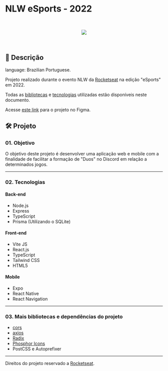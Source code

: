 # NLW eSports - 2022  

&nbsp;

<div align="center">
<img src="https://user-images.githubusercontent.com/91495296/216049691-bb984385-8776-49e1-96ba-3d7fdbb32b05.png">
</div>

&nbsp;

## 📃 Descrição

language: Brazilian Portuguese.  

Projeto realizado durante o evento NLW da [Rocketseat](https://www.rocketseat.com.br) na edição "eSports" em 2022.  

Todas as [bibliotecas](https://github.com/FrBreno/NLW_eSports#03-mais-bibliotecas-e-depend%C3%AAncias-do-projeto) e [tecnologias](https://github.com/FrBreno/NLW_eSports#02-tecnologias) utilizadas estão disponíveis neste documento.  

Acesse [este link](https://www.figma.com/community/file/1150897317533332617) para o projeto no Figma.


## 🛠️ Projeto

### 01. Objetivo

O objetivo deste projeto é desenvolver uma aplicação web e mobile com a finalidade de facilitar a formação de "Duos" no Discord em relação a determinados jogos.

---

### 02. Tecnologias

#### Back-end
- Node.js
- Express
- TypeScript
- Prisma (Utilizando o SQLite)

#### Front-end
- Vite JS
- React.js
- TypeScript
- Tailwind CSS
- HTML5

#### Mobile
- Expo
- React Native
- React Navigation

---

### 03. Mais bibliotecas e dependências do projeto

- [cors](https://expressjs.com/en/resources/middleware/cors.html)
- [axios](https://axios-http.com/ptbr/docs/intro)
- [Radix](https://www.radix-ui.com)
- [Phosphor Icons](https://phosphoricons.com)
- PostCSS e Autoprefixer

---
Direitos do projeto reservado a [Rocketseat](https://www.rocketseat.com.br).
